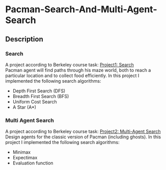 # Pacman-Search-And-Multi-Agent-Search 
## Description
### Search
A project according to Berkeley course task: [Project1: Search](https://inst.eecs.berkeley.edu/~cs188/fa20/project1/#introduction) <br>
Pacman agent will find paths through his maze world, both to reach a particular location and to collect food efficiently.
In this project I implemented the following search algorithms:
* Depth First Search (DFS)
* Breadth First Search (BFS)
* Uniform Cost Search
* A Star (A*)

### Multi Agent Search
A project according to Berkeley course task: [Project2: Multi-Agent Search](https://inst.eecs.berkeley.edu/~cs188/su21/project2/) <br>
Design agents for the classic version of Pacman (including ghosts).
In this project I implemented the following search algorithms:
* Minimax
* Expectimax
* Evaluation function




